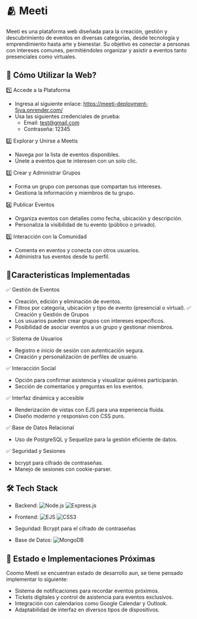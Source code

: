 # 🫂 Meeti

Meeti es una plataforma web diseñada para la creación, gestión y descubrimiento de eventos en diversas categorías, desde tecnología y emprendimiento hasta arte y bienestar. Su objetivo es conectar a personas con intereses comunes, permitiéndoles organizar y asistir a eventos tanto presenciales como virtuales.

## 🚀 Cómo Utilizar la Web?
1️⃣ Accede a la Plataforma
- Ingresa al siguiente enlace: https://meeti-deployment-5jva.onrender.com/
- Usa las siguientes credenciales de prueba:
    - Email: test@gmail.com
    - Contraseña: 12345

2️⃣ Explorar y Unirse a Meetis
- Navega por la lista de eventos disponibles.
- Únete a eventos que te interesen con un solo clic.

3️⃣ Crear y Administrar Grupos
- Forma un grupo con personas que compartan tus intereses.
- Gestiona la información y miembros de tu grupo.

4️⃣ Publicar Eventos
- Organiza eventos con detalles como fecha, ubicación y descripción.
- Personaliza la visibilidad de tu evento (público o privado).

5️⃣ Interacción con la Comunidad
- Comenta en eventos y conecta con otros usuarios.
- Administra tus eventos desde tu perfil.

## 🔹Caracteristicas Implementadas

✅ Gestión de Eventos
- Creación, edición y eliminación de eventos.
- Filtros por categoría, ubicación y tipo de evento (presencial o virtual).
✅ Creación y Gestión de Grupos
- Los usuarios pueden crear grupos con intereses específicos.
- Posibilidad de asociar eventos a un grupo y gestionar miembros.

✅ Sistema de Usuarios
- Registro e inicio de sesión con autenticación segura.
- Creación y personalización de perfiles de usuario.

✅ Interacción Social
- Opción para confirmar asistencia y visualizar quiénes participarán.
- Sección de comentarios y preguntas en los eventos.

✅ Interfaz dinámica y accesible
- Renderización de vistas con EJS para una experiencia fluida.
- Diseño moderno y responsivo con CSS puro.

✅ Base de Datos Relacional
- Uso de PostgreSQL y Sequelize para la gestión eficiente de datos.

✅ Seguridad y Sesiones
- bcrypt para cifrado de contraseñas.
- Manejo de sesiones con cookie-parser.

## 🛠️ Tech Stack

- Backend:  ![Node.js](https://img.shields.io/badge/Node.js-339933?style=for-the-badge&logo=nodedotjs&logoColor=white) ![Express.js](https://img.shields.io/badge/express.js-%23404d59.svg?style=for-the-badge&logo=express&logoColor=%2361DAFB)

- Frontend: ![EJS](https://img.shields.io/badge/ejs-%23B4CA65.svg?style=for-the-badge&logo=ejs&logoColor=black) ![CSS3](https://img.shields.io/badge/css3-%231572B6.svg?style=for-the-badge&logo=css3&logoColor=white)
- Seguridad: Bcrypt para el cifrado de contraseñas

- Base de Datos: ![MongoDB](https://img.shields.io/badge/MongoDB-%234ea94b.svg?style=for-the-badge&logo=mongodb&logoColor=white)

## 🎯 Estado e Implementaciones Próximas
Coomo Meeti se encuentran estado de desarrollo aun, se tiene pensado implementar lo siguiente:

- Sistema de notificaciones para recordar eventos próximos.
- Tickets digitales y control de asistencia para eventos exclusivos.
- Integración con calendarios como Google Calendar y Outlook.
- Adaptabilidad de interfaz en diversos tipos de dispositivos.
